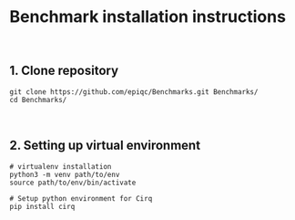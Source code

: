 
# Benchmark installation instructions

<br>

## 1. Clone repository

```
git clone https://github.com/epiqc/Benchmarks.git Benchmarks/
cd Benchmarks/
```

<br>

## 2. Setting up virtual environment

```
# virtualenv installation
python3 -m venv path/to/env
source path/to/env/bin/activate

# Setup python environment for Cirq
pip install cirq
```

